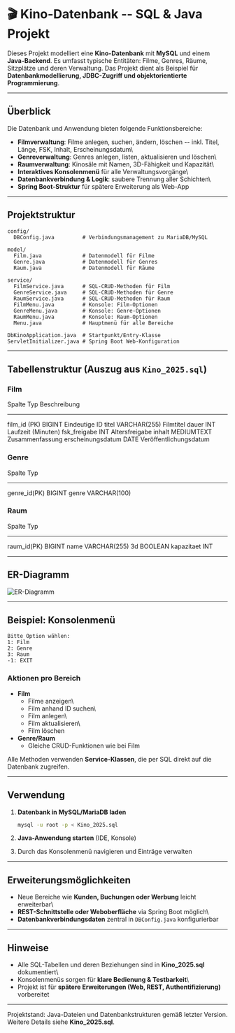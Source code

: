 # 🎬 Kino-Datenbank -- SQL & Java Projekt

Dieses Projekt modelliert eine **Kino-Datenbank** mit **MySQL** und
einem **Java-Backend**. Es umfasst typische Entitäten: Filme, Genres,
Räume, Sitzplätze und deren Verwaltung. Das Projekt dient als Beispiel
für **Datenbankmodellierung, JDBC-Zugriff und objektorientierte
Programmierung**.

------------------------------------------------------------------------

## Überblick

Die Datenbank und Anwendung bieten folgende Funktionsbereiche:

-   **Filmverwaltung**: Filme anlegen, suchen, ändern, löschen -- inkl.
    Titel, Länge, FSK, Inhalt, Erscheinungsdatum\
-   **Genreverwaltung**: Genres anlegen, listen, aktualisieren und
    löschen\
-   **Raumverwaltung**: Kinosäle mit Namen, 3D-Fähigkeit und Kapazität\
-   **Interaktives Konsolenmenü** für alle Verwaltungsvorgänge\
-   **Datenbankverbindung & Logik**: saubere Trennung aller Schichten\
-   **Spring Boot-Struktur** für spätere Erweiterung als Web-App

------------------------------------------------------------------------

## Projektstruktur

``` text
config/
  DBConfig.java         # Verbindungsmanagement zu MariaDB/MySQL

model/
  Film.java             # Datenmodell für Filme
  Genre.java            # Datenmodell für Genres
  Raum.java             # Datenmodell für Räume

service/
  FilmService.java      # SQL-CRUD-Methoden für Film
  GenreService.java     # SQL-CRUD-Methoden für Genre
  RaumService.java      # SQL-CRUD-Methoden für Raum
  FilmMenu.java         # Konsole: Film-Optionen
  GenreMenu.java        # Konsole: Genre-Optionen
  RaumMenu.java         # Konsole: Raum-Optionen
  Menu.java             # Hauptmenü für alle Bereiche

DbKinoApplication.java  # Startpunkt/Entry-Klasse
ServletInitializer.java # Spring Boot Web-Konfiguration
```

------------------------------------------------------------------------

## Tabellenstruktur (Auszug aus `Kino_2025.sql`)

### Film

  Spalte              Typ            Beschreibung
  ------------------- -------------- ------------------------
  film_id (PK)        BIGINT         Eindeutige ID
  titel               VARCHAR(255)   Filmtitel
  dauer               INT            Laufzeit (Minuten)
  fsk_freigabe        INT            Altersfreigabe
  inhalt              MEDIUMTEXT     Zusammenfassung
  erscheinungsdatum   DATE           Veröffentlichungsdatum

### Genre

  Spalte         Typ
  -------------- --------------
  genre_id(PK)   BIGINT
  genre          VARCHAR(100)

### Raum

  Spalte        Typ
  ------------- --------------
  raum_id(PK)   BIGINT
  name          VARCHAR(255)
  3d            BOOLEAN
  kapazitaet    INT

------------------------------------------------------------------------

## ER-Diagramm

![ER-Diagramm](Kino_Datenbank_ERD.png)

------------------------------------------------------------------------

## Beispiel: Konsolenmenü

``` text
Bitte Option wählen:
1: Film
2: Genre
3: Raum
-1: EXIT
```

### Aktionen pro Bereich

-   **Film**
    -   Filme anzeigen\
    -   Film anhand ID suchen\
    -   Film anlegen\
    -   Film aktualisieren\
    -   Film löschen
-   **Genre/Raum**
    -   Gleiche CRUD-Funktionen wie bei Film

Alle Methoden verwenden **Service-Klassen**, die per SQL direkt auf die
Datenbank zugreifen.

------------------------------------------------------------------------

## Verwendung

1.  **Datenbank in MySQL/MariaDB laden**

    ``` bash
    mysql -u root -p < Kino_2025.sql
    ```

2.  **Java-Anwendung starten** (IDE, Konsole)

3.  Durch das Konsolenmenü navigieren und Einträge verwalten

------------------------------------------------------------------------

## Erweiterungsmöglichkeiten

-   Neue Bereiche wie **Kunden, Buchungen oder Werbung** leicht
    erweiterbar\
-   **REST-Schnittstelle oder Weboberfläche** via Spring Boot möglich\
-   **Datenbankverbindungsdaten** zentral in `DBConfig.java`
    konfigurierbar

------------------------------------------------------------------------

## Hinweise

-   Alle SQL-Tabellen und deren Beziehungen sind in **Kino_2025.sql**
    dokumentiert\
-   Konsolenmenüs sorgen für **klare Bedienung & Testbarkeit**\
-   Projekt ist für **spätere Erweiterungen (Web, REST,
    Authentifizierung)** vorbereitet

------------------------------------------------------------------------

Projektstand: Java-Dateien und Datenbankstrukturen gemäß letzter
Version.\
Weitere Details siehe **Kino_2025.sql**.
